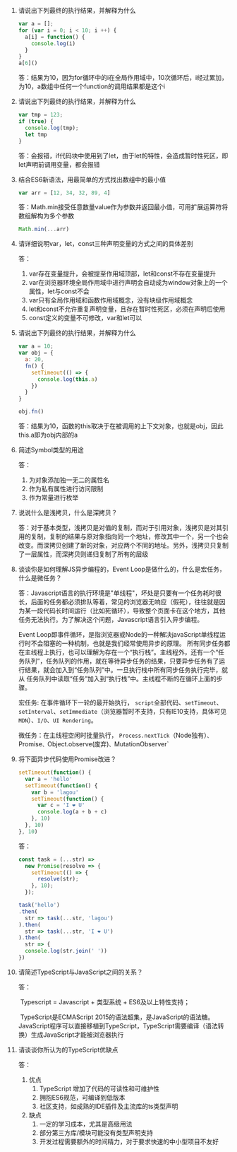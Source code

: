 1. 请说出下列最终的执行结果，并解释为什么

   ````js
   var a = [];
   for (var i = 0; i < 10; i ++) {
     a[i] = function() {
       console.log(i)
     }
   }
   a[6]()
   ````

   答：结果为10，因为for循环中的i在全局作用域中，10次循环后，i经过累加，为10，a数组中任何一个function的调用结果都是这个i

   

2. 请说出下列最终的执行结果，并解释为什么

   ````js
   var tmp = 123;
   if (true) {
     console.log(tmp);
     let tmp
   }
   ````

   答：会报错，if代码块中使用到了let，由于let的特性，会造成暂时性死区，即let声明前调用变量，都会报错

   

3. 结合ES6新语法，用最简单的方式找出数组中的最小值

   ````js
   var arr = [12, 34, 32, 89, 4]
   ````

   答：Math.min接受任意数量value作为参数并返回最小值，可用扩展运算符将数组解构为多个参数

   ````js
   Math.min(...arr)
   ````


4. 请详细说明var，let，const三种声明变量的方式之间的具体差别

   答：

   1. var存在变量提升，会被提至作用域顶部，let和const不存在变量提升
   2. var在浏览器环境全局作用域中进行声明会自动成为window对象上的一个属性，let与const不会
   3. var只有全局作用域和函数作用域概念，没有块级作用域概念
   4. let和const不允许重复声明变量，且存在暂时性死区，必须在声明后使用
   5. const定义的变量不可修改，var和let可以

5. 请说出下列最终的执行结果，并解释为什么

   ````js
   var a = 10;
   var obj = {
     a: 20,
     fn() {
       setTimeout(() => {
         console.log(this.a)
       })
     }
   }
   
   obj.fn()
   ````

   答：结果为10，函数的this取决于在被调用的上下文对象，也就是obj，因此this.a即为obj内部的a

6. 简述Symbol类型的用途

   答：
   
   
      1. 为对象添加独一无二的属性名
      2. 作为私有属性进行访问限制
      3. 作为常量进行枚举
   
7. 说说什么是浅拷贝，什么是深拷贝？

   答：对于基本类型，浅拷贝是对值的复制，而对于引用对象，浅拷贝是对其引用的复制，复制的结果与原对象指向同一个地址，修改其中一个，另一个也会改变。而深拷贝创建了新的对象，对应两个不同的地址。另外，浅拷贝只复制了一层属性，而深拷贝则递归复制了所有的层级

   

8. 谈谈你是如何理解JS异步编程的，Event Loop是做什么的，什么是宏任务，什么是微任务？

   答：Javascript语言的执行环境是"单线程"，坏处是只要有一个任务耗时很长，后面的任务都必须排队等着，常见的浏览器无响应（假死），往往就是因为某一段代码长时间运行（比如死循环），导致整个页面卡在这个地方，其他任务无法执行。为了解决这个问题，Javascript语言引入异步编程。

   Event Loop即事件循环，是指浏览器或Node的一种解决javaScript单线程运行时不会阻塞的一种机制，也就是我们经常使用异步的原理。 所有同步任务都在主线程上执行，也可以理解为存在一个“执行栈”。主线程外，还有一个“任务队列”，任务队列的作用，就在等待异步任务的结果，只要异步任务有了运行结果，就会加入到“任务队列”中。一旦执行栈中所有同步任务执行完毕，就从 任务队列中读取“任务”加入到“执行栈”中。主线程不断的在循环上面的步骤。

   宏任务: 在事件循环下一轮的最开始执行，  `script`全部代码、`setTimeout`、`setInterval`、`setImmediate`（浏览器暂时不支持，只有IE10支持，具体可见`MDN`）、`I/O`、`UI Rendering`。

   微任务：在主线程空闲时批量执行， `Process.nextTick`（Node独有）`、`Promise`、`Object.observe(废弃)`、`MutationObserver`

   

9. 将下面异步代码使用Promise改进？

   ```js
   setTimeout(function() {
     var a = 'hello'
     setTimeout(function() {
       var b = 'lagou'
       setTimeout(function() {
         var c = 'I ❤ U'
         console.log(a + b + c)
       }, 10)
     }, 10)
   }, 10)
   ```

   答：

   ````js
   const task = (...str) =>
     new Promise(resolve => {
       setTimeout(() => {
         resolve(str);
       }, 10);
     });
   
   task('hello')
   .then(
     str => task(...str, 'lagou')
   ).then(
     str => task(...str, 'I ❤ U')
   ).then(
     str => {
     console.log(str.join(' '))
   })
   
   ````

10. 请简述TypeScript与JavaScript之间的关系？

    答：

    ​	Typescript = Javascript + 类型系统 + ES6及以上特性支持；

    ​	TypeScript是ECMAScript 2015的语法超集，是JavaScript的语法糖。JavaScript程序可以直接移植到TypeScript，TypeScript需要编译（语法转换）生成JavaScript才能被浏览器执行

11. 请谈谈你所认为的TypeScript优缺点

    答：

    1. 优点
        1. TypeScript 增加了代码的可读性和可维护性
        2. 拥抱ES6规范，可编译到低版本
        3. 社区支持，如成熟的IDE插件及主流库的ts类型声明
     2. 缺点
         1. 一定的学习成本，尤其是高级用法
         2. 部分第三方库/模块可能没有类型声明支持
         3. 开发过程需要额外的时间精力，对于要求快速的中小型项目不友好